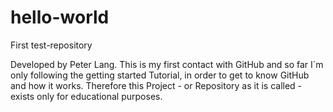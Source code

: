 # hello-world
First test-repository

Developed by Peter Lang. This is my first contact with GitHub and so far I´m only following the getting started Tutorial, in order to get to know GitHub and how it works. Therefore this Project - or Repository as it is called - exists only for educational purposes.
